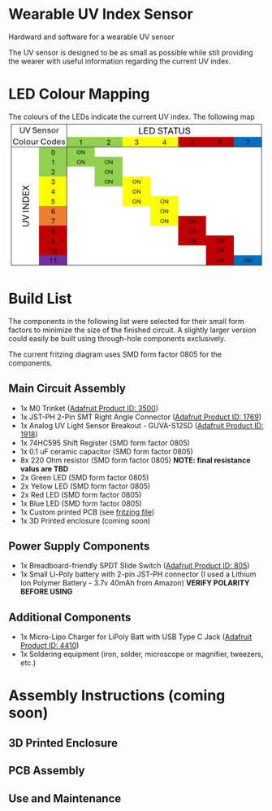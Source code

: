 # Wearable UV Index Sensor
Hardward and software for a wearable UV sensor

The UV sensor is designed to be as small as possible while still providing the wearer with useful information regarding the current UV index. 



# LED Colour Mapping
The colours of the LEDs indicate the current UV index. The following map 
![indicators](./Planning/UV_colour_codes.png)

# Build List
The components in the following list were selected for their small form factors to minimize the size of the finished circuit. A slightly larger version could easily be built using through-hole components exclusively. 

The current fritzing diagram uses SMD form factor 0805 for the components.

## Main Circuit Assembly
* 1x M0 Trinket ([Adafruit Product ID: 3500](https://www.adafruit.com/product/3500))
* 1x JST-PH 2-Pin SMT Right Angle Connector ([Adafruit Product ID: 1769](https://www.adafruit.com/product/1769))
* 1x Analog UV Light Sensor Breakout - GUVA-S12SD ([Adafruit Product ID: 1918](https://www.adafruit.com/product/1918))
* 1x 74HC595 Shift Register (SMD form factor 0805)
* 1x 0.1 uF ceramic capacitor (SMD form factor 0805)
* 8x 220 Ohm resistor (SMD form factor 0805) **NOTE: final resistance valus are TBD**
* 2x Green LED (SMD form factor 0805)
* 2x Yellow LED (SMD form factor 0805)
* 2x Red LED (SMD form factor 0805)
* 1x Blue LED (SMD form factor 0805)
* 1x Custom printed PCB (see [fritzing file](./Fritzing/UV_sensor_diagrams.fzz))
* 1x 3D Printed enclosure (coming soon)

## Power Supply Components
* 1x Breadboard-friendly SPDT Slide Switch ([Adafruit Product ID: 805](https://www.adafruit.com/product/805))
* 1x Small Li-Poly battery with 2-pin JST-PH connector (I used a Lithium Ion Polymer Battery - 3.7v 40mAh from Amazon) **VERIFY POLARITY BEFORE USING**

## Additional Components
* 1x Micro-Lipo Charger for LiPoly Batt with USB Type C Jack ([Adafruit Product ID: 4410](https://www.adafruit.com/product/4410))
* 1x Soldering equipment (iron, solder, microscope or magnifier, tweezers, etc.)

# Assembly Instructions (coming soon)
## 3D Printed Enclosure

## PCB Assembly

## Use and Maintenance

